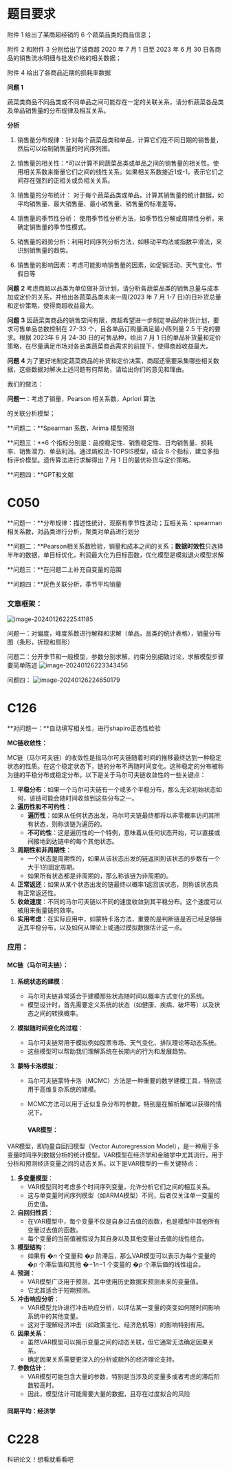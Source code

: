 

# 题目要求

附件 1 给出了某商超经销的 6 个蔬菜品类的商品信息；

附件 2 和附件 3 分别给出了该商超 2020 年 7 月 1 日至 2023 年 6 月 30 日各商品的销售流水明细与批发价格的相关数据；

附件 4 给出了各商品近期的损耗率数据

**问题 1**

 蔬菜类商品不同品类或不同单品之间可能存在一定的关联关系，请分析蔬菜各品类及单品销售量的分布规律及相互关系。

**分析**

1. 销售量分布规律：针对每个蔬菜品类和单品，计算它们在不同日期的销售量，然后可以绘制销售量的时间序列图。

2. 销售量的相关性：*可以计算不同蔬菜品类或单品之间的销售量的相关性。使用相关系数来衡量它们之间的线性关系。如果相关系数接近1或-1，表示它们之间存在强烈的正相关或负相关关系。

3. 销售量的分布统计： 对于每个蔬菜品类或单品，计算其销售量的统计数据，如平均销售量、最大销售量、最小销售量、销售量的标准差等。

4. 销售量的季节性分析： 使用季节性分析方法，如季节性分解或周期性分析，来确定销售量的季节性模式。

5. 销售量的趋势分析：利用时间序列分析方法，如移动平均法或指数平滑法，来识别销售量的趋势。

6. 销售量的影响因素：考虑可能影响销售量的因素，如促销活动、天气变化、节假日等



**问题** **2** 考虑商超以品类为单位做补货计划，请分析各蔬菜品类的销售总量与成本加成定价的关系，并给出各蔬菜品类未来一周(2023 年 7 月 1-7 日)的日补货总量和定价策略，使得商超收益最大。

**问题** **3** 因蔬菜类商品的销售空间有限，商超希望进一步制定单品的补货计划，要求可售单品总数控制在 27-33 个，且各单品订购量满足最小陈列量 2.5 千克的要求。根据 2023年 6 月 24-30 日的可售品种，给出 7 月 1 日的单品补货量和定价策略，在尽量满足市场对各品类蔬菜商品需求的前提下，使得商超收益最大。

**问题** **4** 为了更好地制定蔬菜商品的补货和定价决策，商超还需要采集哪些相关数据，这些数据对解决上述问题有何帮助，请给出你们的意见和理由。

我们的做法：

**问题一**：考虑了销量，Pearson 相关系数，Apriori 算法

的关联分析模型；

**问题二：**Spearman 系数，Arima 模型预测

**问题三：**6 个指标分别是：品控稳定性、销售稳定性、日均销售量、损耗率、销售潜力、单品利润。通过熵权法-TOPSIS模型，结合 6 个指标，建立多指标评价模型。遗传算法进行求解得出 7 月 1 日的最优补货与定价策略。

**问题四：**GPT和文献

# C050

**问题一：**分布规律：描述性统计，观察有季节性波动；互相关系：spearman相关系数，对品类进行分析，聚类对单品进行划分

**问题二：**Pearson相关系数检验，销量和成本之间的关系；**数据时效性**只选择半年的数据，单目标优化，利润最大化为目标函数，优化模型是模拟退火模型求解

**问题三：**在问题二上补充自变量的范围

**问题四：**灰色关联分析，季节平均销量

### 文章框架：

![image-20240126222541185](D:\typora图片\image-20240126222541185.png)

问题一：对偏度，峰度系数进行解释和求解（单品，品类的统计表格），销量分布图（条形，折现和扇形）



问题二：分开季节和一般模型，参数分别求解，约束分别细致讨论，求解模型步骤要简单陈述
![image-20240126223343456](D:\typora图片\image-20240126223343456.png)

问题四：
![image-20240126224650179](D:\typora图片\image-20240126224650179.png)

# C126

**对问题一：**自动填写相关性，进行shapiro正态性检验

**MC链收敛性：**

MC链（马尔可夫链）的收敛性是指马尔可夫链随着时间的推移最终达到一种稳定状态的性质。在这个稳定状态下，链的分布不再随时间变化。这种稳定的分布被称为链的平稳分布或稳定分布。以下是关于马尔可夫链收敛性的一些关键点：

1. **平稳分布**：如果一个马尔可夫链有一个或多个平稳分布，那么无论初始状态如何，该链可能会随时间收敛到这些分布之一。
2. **遍历性和不可约性**：
   - **遍历性**：如果从任何状态出发，马尔可夫链最终都将以非零概率访问其所有状态，则称该链为遍历的。
   - **不可约性**：这是遍历性的一个特例，意味着从任何状态开始，可以直接或间接地到达链中的每个其他状态。
3. **周期性和非周期性**：
   - 一个状态是周期性的，如果从该状态出发的链返回到该状态的步数有一个大于1的固定周期。
   - 如果所有状态都是非周期的，那么称该链为非周期的。
4. **正常返还**：如果从某个状态出发的链最终以概率1返回该状态，则称该状态具有正常返还性。
5. **收敛速度**：不同的马尔可夫链以不同的速度收敛到其平稳分布。这个速度可以被用来衡量链的效率。
6. **实用考虑**：在实际应用中，如蒙特卡洛方法，重要的是判断链是否已经足够接近其平稳分布，以及如何从理论上或通过模拟数据估计这一点。

### 应用：

#### MC链（马尔可夫链）：

1. **系统状态的建模**：

   - 马尔可夫链非常适合于建模那些状态随时间以概率方式变化的系统。
   - 模型设计时，首先需要定义系统的状态（如健康、疾病、破坏等）以及状态之间的转换概率。

2. **模拟随时间变化的过程**：

   - 马尔可夫链常用于模拟例如股票市场、天气变化、排队理论等动态系统。
   - 这些模型可以帮助我们理解系统在长期内的行为和发展趋势。

3. **蒙特卡洛模拟**：

   - 马尔可夫链蒙特卡洛（MCMC）方法是一种重要的数学建模工具，特别适用于高维复杂系统的建模。
   - MCMC方法可以用于近似复杂分布的参数，特别是在解析解难以获得的情况下。

   

	 #### VAR模型：

VAR模型，即向量自回归模型（Vector Autoregression Model），是一种用于多变量时间序列数据分析的统计模型。VAR模型在经济学和金融学中尤其流行，用于分析和预测经济变量之间的动态关系。以下是VAR模型的一些关键特点：

1. **多变量模型**：
   - VAR模型同时考虑多个时间序列变量，允许分析它们之间的相互关系。
   - 这与单变量时间序列模型（如ARMA模型）不同，后者仅关注单一变量的历史值。
2. **自回归性质**：
   - 在VAR模型中，每个变量不仅是自身过去值的函数，也是模型中其他所有变量过去值的函数。
   - 每个变量的当前值被假设为其自身以及其他变量过去值的线性组合。
3. **模型结构**：
   - 如果有 �*n* 个变量和 �*p* 阶滞后，那么VAR模型可以表示为每个变量的 �*p* 个滞后值和其他 �−1*n*−1 个变量的 �*p* 个滞后值的线性组合。
4. **预测**：
   - VAR模型广泛用于预测，其中使用历史数据来预测未来的变量值。
   - 它尤其适合于短期预测。
5. **冲击响应分析**：
   - VAR模型允许进行冲击响应分析，以评估某一变量的突变如何随时间影响系统中的其他变量。
   - 这对于理解经济冲击（如政策变化、经济危机等）的影响特别有用。
6. **因果关系**：
   - 虽然VAR模型可以揭示变量之间的动态关联，但它通常无法确定因果关系。
   - 确定因果关系需要更深入的分析或额外的经济理论支持。
7. **参数估计**：
   - VAR模型可能包含大量的参数，特别是当涉及的变量多或者考虑的滞后阶数较高时。
   - 因此，模型估计可能需要大量的数据，且存在过度拟合的风险

#### 同期平均：经济学

# C228

科研论文！想看就看看吧





